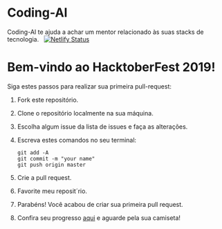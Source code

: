 # Coding-AI 
Coding-AI te ajuda a achar um mentor relacionado às suas stacks de tecnologia. &nbsp; [![Netlify Status](https://api.netlify.com/api/v1/badges/1355ea63-470d-4f37-987e-af334ab16432/deploy-status)](https://app.netlify.com/sites/mentors/deploys)


# Bem-vindo ao HacktoberFest 2019!
Siga estes passos para realizar sua primeira pull-request:

1. Fork este repositório.

2. Clone o repositório localmente na sua máquina.

3. Escolha algum issue da lista de issues e faça as alterações.

4. Escreva estes comandos no seu terminal:
    ```
    git add -A
    git commit -m "your name"
    git push origin master
    ```
5. Crie a pull request.

6. Favorite meu reposit´rio.

7. Parabéns! Você acabou de criar sua primeira pull request.

8. Confira seu progresso [aqui](https://hacktoberfest.digitalocean.com/profile) e aguarde pela sua camiseta!
